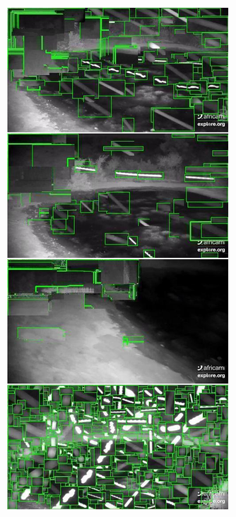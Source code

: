![20200702-231820-234825](in/20200702/20200702-231820-234825_0_.jpg)
![20200702-234830-000000](in/20200702/20200702-234830-000000_0_.jpg)
![20200703-000005-003010](in/20200703/20200703-000005-003010_0_.jpg)
![20200703-003015-010020](in/20200703/20200703-003015-010020_0_.jpg)
